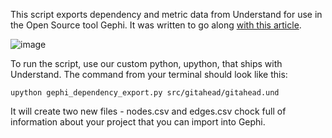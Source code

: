 This script exports dependency and metric data from Understand for use in the Open Source tool Gephi. It was written to go along [with this article](https://blog.scitools.com/create-beautiful-overview-graphs-of-your-code/).

![image](https://blog.scitools.com/wp-content/uploads/2023/08/gitahead-overview_labeled.png)

To run the script, use our custom python, upython, that ships with Understand. The command from your terminal should look like this: 

`upython gephi_dependency_export.py src/gitahead/gitahead.und`

It will create two new files - nodes.csv and edges.csv chock full of information about your project that you can import into Gephi.